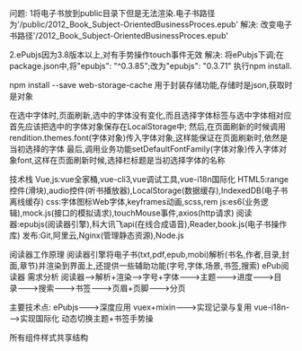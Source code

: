 问题:
1将电子书放到public目录下但是无法渲染.电子书路径为'/public/2012_Book_Subject-OrientedBusinessProces.epub'
解决:
改变电子书路径'/2012_Book_Subject-OrientedBusinessProces.epub'

2.ePubjs因为3.8版本以上,对有手势操作touch事件无效
解决:
将ePubjs下调;在package.json中,将"epubjs": "^0.3.85";改为"epubjs": "0.3.71" 执行npm install.

npm install --save web-storage-cache
用于封装存储功能,存储时是json,获取时是对象

在选中字体时,页面刷新,选中的字体没有变化,而且选择字体标签与选中字体相对应
首先应该把选中的字体对象保存在LocalStorage中;
然后,在页面刷新的时候调用rendition.themes.font(字体对象)传入字体对象,这样能保证在页面刷新时,依然是当初选择的字体
最后,调用业务功能setDefaultFontFamily(字体对象)传入字体对象font,这样在页面刷新时候,选择栏标题是当初选择字体的名称

技术栈
Vue,js:vue全家桶,vue-cli3,vue调试工具,vue-i18n国际化
HTML5:range控件(滑块),audio控件(听书播放器),LocalStorage(数据缓存),IndexedDB(电子书离线缓存)
css:字体图标Web字体,keyframes动画,scss,rem
js:es6(业务逻辑),mock.js(接口的模拟请求),touchMouse事件,axios(http请求)
阅读器:epubjs(阅读器引擎),科大讯飞api(在线合成语音),Reader,book.js(电子书操作库)
发布:Git,阿里云,Nginx(管理静态资源),Node.js

阅读器工作原理
阅读器引擎将电子书(txt,pdf,epub,mobi)解析(书名,作者,目录,封面,章节)并渲染到界面上,还提供一些辅助功能(字号,字体,场景,书签,搜索)
ePub阅读器
需求分析
阅读器-->解析+渲染-->字号+字体--->主题--->进度--->目录--->搜索--->书签--->页眉+页脚--->分页

主要技术点:
ePubjs--->深度应用
vuex+mixin--->实现记录与复用
vue-i18n--->实现国际化
动态切换主题+书签手势操

所有组件样式共享结构
<style lang='scss' scoped>
@import 'assets/style/global';

localForage:http://localforage.docschina.org/--->离线存储
电子书目录功能:
组件名称:eBookSlide:侧边栏
样式:使用<transition>叠加,最外层使用class='fade'包裹 content部分被包裹在class='slide-right',这样看上去比较流畅
难点:
1.如何将树形结构转化为1维竖型结构?
2.利用[].concat()合并数组
参考:实现个性化需求时候,可以借助回调函数来完成
bug:
在快速点击下一章节时候,会报一个错误'cfi不存在',这个错误在mixin.js--->currentLocation.start.cfi
解决:判断currentLocation && currentLocation.start存在时候,再执行
标题章节目录标题不一致,问题在eBookSettingProgress.vue组件,计算属性里;原先判断的是sectionInfo && sectionInfo.href &&this.currentBook && this.currentBook.navigation
解决:将整个if(this.section){...}注释掉,改为return this.section ? this.navigation[this.section].label : ''
新知识:数组降维[].concat.apply([], array)),通过apply,传入1个空的数组,能将array多维数组降级为1维数组
坑:
问题:vue.runtime.esm.js?2b0e:619 [Vue warn]: Error in render: "TypeError: Cannot read property 'title' of null"
在组件标签里通过{{metadata.title}}渲染数据报错,原因,因为数据是存储在vuex中,默认的值一般为null或者'',所以直接调用时候会报错
解决:
在该吧标签中,添加v-if='metadata'来判断metadata是否存在,如果存在渲染数据,否则相反

书籍书签功能更
loading功能:
eBookLoading.vue
难点:手势操作,往下拉顶部出现添加书签提示,添加成功后让书签图标改变,并且图标出现在当前章节的右上角;再次下拉会出现删除书签提示,删除成功后让图标改变,并让当前章节图标消失.
1.首先,监听touchmove事件

PC端鼠标状态分4个阶段
1.鼠标进入
2.鼠标进入后移动
3.鼠标从移动状态松手
4.鼠标还原
屏幕闪烁问题:
给body标签样式属性添加-webkit-tap-highlight-color: rgba(0, 0, 0, 0);
在微信方面遇到下拉问题
在eBookReader.vue中methods属性下,move(e)函数中添加e.preventDefault();以及在书籍渲染中添加method:'default',//兼容微信

复杂交互的实现思路
分析:捕捉细节,看懂需求
拆分:将复杂问题转化为若干简单问题的集合
求解:针对简单问题进行求解(需要开脑洞)
优化:对实现过程进行优化

标题和搜索框
向下滑动屏幕时的交互细节分析
1.标题和推荐图标向下渐隐
2.搜索框向上移动到标题位置
3.搜索框逐渐变窄以适应屏幕(难点)
4.返回按钮向下居中
5.标题下方显示阴影

mock.js介绍
源码:https://github.com/nuysoft/Mock
替换原生的XMLHttpRequest,使用简便
丰富的数据类型
无法支持blob类型,无法模拟下载
mack文件下的js文件
bookHome:书城首页数据
bookShelf:书架数据
booklist:所有图书列表
flatList:用于查询

@click.stop:阻止事件冒泡

项目进度
1.已完成字号,字体,主题,进度设置功能

VUE_APP_EPUB_URL=http://47.99.166.157/epub
VUE_APP_EPUB_OPF_URL=http://47.99.166.157/epub2
VUE_APP_RES_URL=http://47.99.166.157/book/res
VUE_APP_BASE_URL=http://47.99.166.157:3000
VUE_APP_VOICE_URL=http://47.99.166.157:3000
VUE_APP_BOOK_URL=http://47.99.166.157:3000